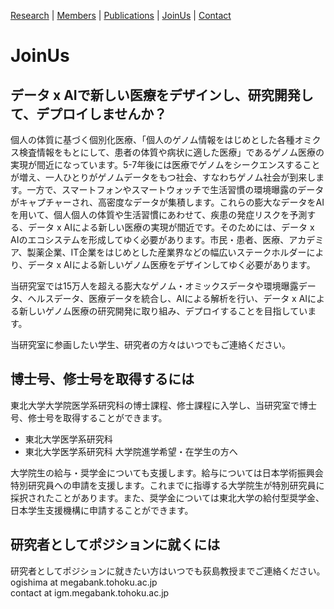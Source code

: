 [Research](https://ogishimalab.github.io/Research)  |  [Members](https://ogishimalab.github.io/Members)  |  [Publications](https://ogishimalab.github.io/Publications)  |  [JoinUs](https://ogishimalab.github.io/JoinUs)  |  [Contact](https://ogishimalab.github.io/Contact)

# JoinUs
## データ x AIで新しい医療をデザインし、研究開発して、デプロイしませんか？
個人の体質に基づく個別化医療、「個人のゲノム情報をはじめとした各種オミクス検査情報をもとにして、患者の体質や病状に適した医療」であるゲノム医療の実現が間近になっています。5-7年後には医療でゲノムをシークエンスすることが増え、一人ひとりがゲノムデータをもつ社会、すなわちゲノム社会が到来します。一方で、スマートフォンやスマートウォッチで生活習慣の環境曝露のデータがキャプチャーされ、高密度なデータが集積します。これらの膨大なデータをAIを用いて、個人個人の体質や生活習慣にあわせて、疾患の発症リスクを予測する、データ x AIによる新しい医療の実現が間近です。そのためには、データ x AIのエコシステムを形成してゆく必要があります。市民・患者、医療、アカデミア、製薬企業、IT企業をはじめとした産業界などの幅広いステークホルダーにより、データ x AIによる新しいゲノム医療をデザインしてゆく必要があります。

当研究室では15万人を超える膨大なゲノム・オミックスデータや環境曝露データ、ヘルスデータ、医療データを統合し、AIによる解析を行い、データ x AIによる新しいゲノム医療の研究開発に取り組み、デプロイすることを目指しています。

当研究室に参画したい学生、研究者の方々はいつでもご連絡ください。

## 博士号、修士号を取得するには
東北大学大学院医学系研究科の博士課程、修士課程に入学し、当研究室で博士号、修士号を取得することができます。

- 東北大学医学系研究科
- 東北大学医学系研究科 大学院進学希望・在学生の方へ

大学院生の給与・奨学金についても支援します。給与については日本学術振興会 特別研究員への申請を支援します。これまでに指導する大学院生が特別研究員に採択されたことがあります。また、奨学金については東北大学の給付型奨学金、日本学生支援機構に申請することができます。

## 研究者としてポジションに就くには
研究者としてポジションに就きたい方はいつでも荻島教授までご連絡ください。  
ogishima at megabank.tohoku.ac.jp  
contact at igm.megabank.tohoku.ac.jp
